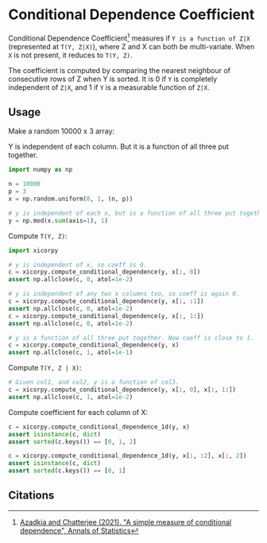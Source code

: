 # Conditional Dependence Coefficient

Conditional Dependence Coefficient[^1] measures if `Y is a function of Z|X` (represented at `T(Y, Z|X)`), where Z and X can both be multi-variate.
When `X` is not present, it reduces to `T(Y, Z)`.

The coefficient is computed by comparing the nearest neighbour of consecutive rows of Z when Y is sorted.
It is 0 if `Y` is completely independent of `Z|X`, and 1 if `Y` is a measurable function of `Z|X`.

## Usage

Make a random 10000 x 3 array: 

Y is independent of each column. But it is a function of all three put together.

```python
import numpy as np

n = 10000
p = 3
x = np.random.uniform(0, 1, (n, p))

# y is independent of each x, but is a function of all three put together
y = np.mod(x.sum(axis=1), 1)

```

Compute `T(Y, Z)`:

```python
import xicorpy

# y is independent of x, so coeff is 0. 
c = xicorpy.compute_conditional_dependence(y, x[:, 0])
assert np.allclose(c, 0, atol=1e-2)

# y is independent of any two x columns too, so coeff is again 0.
c = xicorpy.compute_conditional_dependence(y, x[:, :1])
assert np.allclose(c, 0, atol=1e-2)
c = xicorpy.compute_conditional_dependence(y, x[:, 1:])
assert np.allclose(c, 0, atol=1e-2)

# y is a function of all three put together. Now coeff is close to 1.
c = xicorpy.compute_conditional_dependence(y, x)
assert np.allclose(c, 1, atol=1e-1)
```

Compute `T(Y, Z | X)`:

```python
# Given col1, and col2, y is a function of col3.
c = xicorpy.compute_conditional_dependence(y, x[:, 0], x[:, 1:])
assert np.allclose(c, 1, atol=1e-2)
```

Compute coefficient for each column of X:
```python
c = xicorpy.compute_conditional_dependence_1d(y, x)
assert isinstance(c, dict)
assert sorted(c.keys()) == [0, 1, 2]

c = xicorpy.compute_conditional_dependence_1d(y, x[:, :2], x[:, 2])
assert isinstance(c, dict)
assert sorted(c.keys()) == [0, 1]
```

## Citations

[^1]: [Azadkia and Chatterjee (2021). "A simple measure of conditional dependence", Annals of Statistics](https://arxiv.org/abs/1910.12327)

